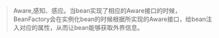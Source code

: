 > Aware,感知、感应。当bean实现了相应的Aware接口的时候，BeanFactory会在实例化bean的时候根据所实现的Aware接口，给bean注入对应的属性，从而让bean能够获取外界信息。

